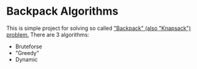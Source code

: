 # Backpack Algorithms
This is simple project for solving so called ["Backpack" (also "Knapsack") problem.](https://en.wikipedia.org/wiki/Knapsack_problem) There are 3 algorithms:
- Bruteforse
- "Greedy" 
- Dynamic
